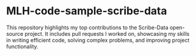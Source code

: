 # MLH-code-sample-scribe-data
This repository highlights my top contributions to the Scribe-Data open-source project. It includes pull requests I worked on, showcasing my skills in writing efficient code, solving complex problems, and improving project functionality.
